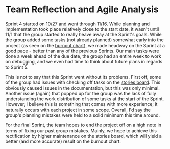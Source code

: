 # Team Reflection and Agile Analysis
Sprint 4 started on 10/27 and went through 11/16. While planning and implementation took place relatively close to the start date, it wasn't until 11/1 that the group started to really heave away at the Sprint's goals. While the group added some tasks (not already planned) somewhat early into the project (as seen on the [burnout chart](https://github.com/EthanHuston/CSE-3902-Legendary-Legend-of-Zelda-Dungeon/blob/master/docs/sprint5/BurndownChart.PNG)), we made headway on the Sprint at a good pace - better than any of the previous Sprints. Our main tasks were done a week ahead of the due date, the group had an entire week to work on debugging, and we even had time to think about future plans in regards to Sprint 5.

This is not to say that this Sprint went without its problems. First off, some of the group had issues with checking off tasks on the [stories board](https://github.com/EthanHuston/CSE-3902-Legendary-Legend-of-Zelda-Dungeon/tree/master/docs/sprint5/azure-board-stories). This obviously caused issues in the documentation, but this was only minimal. Another issue (again) that popped up for the group was the lack of fully understanding the work distribution of some tasks at the start of the Sprint. However, I believe this is something that comes with more experience; it naturally occurs with each project in some scope. Overall, I'd say the group's planning mistakes were held to a solid minimum this time around.

For the final Sprint, the team hopes to end the project off on a high note in terms of fixing our past group mistakes. Mainly, we hope to achieve this rectification by higher maintenance on the stories board, which will yield a better (and more accurate) result on the burnout chart.
